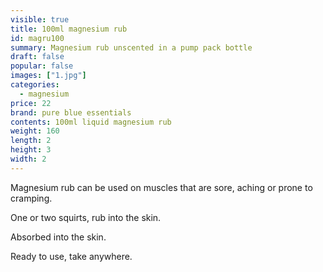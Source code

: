 ```yaml
---
visible: true
title: 100ml magnesium rub
id: magru100
summary: Magnesium rub unscented in a pump pack bottle
draft: false
popular: false
images: ["1.jpg"]
categories:
  - magnesium
price: 22
brand: pure blue essentials
contents: 100ml liquid magnesium rub
weight: 160
length: 2
height: 3
width: 2
---
```

Magnesium rub can be used on muscles that are sore, aching or prone to cramping.

One or two squirts, rub into the skin.

Absorbed into the skin.



Ready to use, take anywhere.